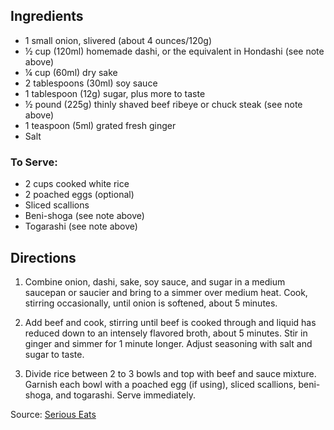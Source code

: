 ---
---

## Ingredients
 - 1 small onion, slivered (about 4 ounces/120g)
 - &frac12; cup (120ml) homemade dashi, or the equivalent in Hondashi (see note above)
 - &frac14; cup (60ml) dry sake
 - 2 tablespoons (30ml) soy sauce
 - 1 tablespoon (12g) sugar, plus more to taste
 - &frac12; pound (225g) thinly shaved beef ribeye or chuck steak (see note above)
 - 1 teaspoon (5ml) grated fresh ginger
 - Salt

### To Serve:
 - 2 cups cooked white rice
 - 2 poached eggs (optional)
 - Sliced scallions
 - Beni-shoga (see note above)
 - Togarashi (see note above)

## Directions

1. Combine onion, dashi, sake, soy sauce, and sugar in a medium saucepan or saucier and bring to a simmer over medium heat. Cook, stirring occasionally, until onion is softened, about 5 minutes.

2. Add beef and cook, stirring until beef is cooked through and liquid has reduced down to an intensely flavored broth, about 5 minutes. Stir in ginger and simmer for 1 minute longer. Adjust seasoning with salt and sugar to taste.

3. Divide rice between 2 to 3 bowls and top with beef and sauce mixture. Garnish each bowl with a poached egg (if using), sliced scallions, beni-shoga, and togarashi. Serve immediately.

Source: [Serious Eats](http://www.seriouseats.com/recipes/2016/07/gyudon-japanese-simmered-beef-and-rice-bowl-recipe.html)
